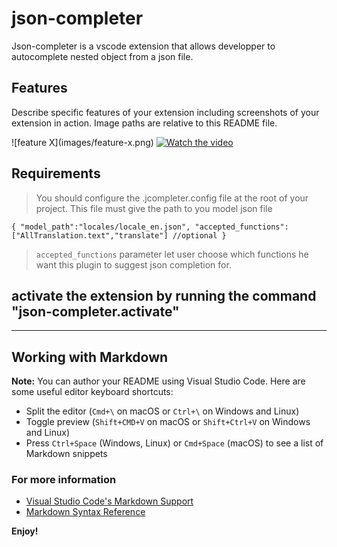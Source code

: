 # json-completer

Json-completer is a vscode extension that allows developper to autocomplete nested object from a json file.

## Features

Describe specific features of your extension including screenshots of your extension in action. Image paths are relative to this README file.

\!\[feature X\]\(images/feature-x.png\)
[![Watch the video](https://img.youtube.com/vi/1-2_dN9wtNY/maxresdefault.jpg)](https://youtu.be/1-2_dN9wtNY)

## Requirements

> You should configure the .jcompleter.config file at the root of your project. This file must give the path to you model json file

`{ "model_path":"locales/locale_en.json", "accepted_functions":["AllTranslation.text","translate"] //optional }`

> `accepted_functions` parameter let user choose which functions he want this plugin to suggest json completion for.

## activate the extension by running the command "json-completer.activate"

---

## Working with Markdown

**Note:** You can author your README using Visual Studio Code. Here are some useful editor keyboard shortcuts:

- Split the editor (`Cmd+\` on macOS or `Ctrl+\` on Windows and Linux)
- Toggle preview (`Shift+CMD+V` on macOS or `Shift+Ctrl+V` on Windows and Linux)
- Press `Ctrl+Space` (Windows, Linux) or `Cmd+Space` (macOS) to see a list of Markdown snippets

### For more information

- [Visual Studio Code's Markdown Support](http://code.visualstudio.com/docs/languages/markdown)
- [Markdown Syntax Reference](https://help.github.com/articles/markdown-basics/)

**Enjoy!**
